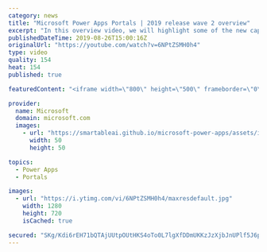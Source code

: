 ```yaml
---
category: news
title: "Microsoft Power Apps Portals | 2019 release wave 2 overview"
excerpt: "In this overview video, we will highlight some of the new capabilities included in Microsoft Power Apps Portals that will help you plan and prepare for the upcoming updates with confidence.     Here are the capabilities covered:  • Low-code responsive website creation  • Commercial or enterprise login"
publishedDateTime: 2019-08-26T15:00:16Z
originalUrl: "https://youtube.com/watch?v=6NPtZSMH0h4"
type: video
quality: 154
heat: 154
published: true

featuredContent: "<iframe width=\"800\" height=\"500\" frameborder=\"0\" src=\"https://www.youtube.com/embed/6NPtZSMH0h4\" allow=\"accelerometer; autoplay; encrypted-media; gyroscope; picture-in-picture\" allowfullscreen></iframe>"

provider:
  name: Microsoft
  domain: microsoft.com
  images:
    - url: "https://smartableai.github.io/microsoft-power-apps/assets/images/organizations/microsoft.com-50x50.jpg"
      width: 50
      height: 50

topics:
  - Power Apps
  - Portals

images:
  - url: "https://i.ytimg.com/vi/6NPtZSMH0h4/maxresdefault.jpg"
    width: 1280
    height: 720
    isCached: true

secured: "SKg/Kdi6rEH71bQTAjUUtpOUtHKS4oTo0L7lgXfDDmUKKzJzXjbJnUPlf5J6pnlptbJ9haZj/mAUq176Vp19URAacttk8HJAhLYSQZeRSDjPSoIoXgGoU4IPQJ3kP18PZN/31DnuQ/rFodvN7mAN0d7InvX0RP59eOcEGR3WMhBty8Qi1f3RhJ5mXJD8FmBDGkuSCdQWLe+ad8nIJPIS0K5X7R0+Ixmv0NwVL9ytpbB4xYFLoULqDOaHz3q0uVeCTLe5WOV+wJcyCwtiKXEPrHyJ2XiJefeh/cHv/eXeGLRaUT81LG6j0/AUzBfl6E8qngmTt2z78JMR93Ivq/8aCFLl3LVF2p5P3XGXNN/SC1t7BYoCRQauspoBWTkHWi7JrTwENMegzAvA4Zs8KE9yLGWO2zXwRFUD9si2OQGB41zHONqHLEELII1PQayGvPaG;WOAeGQnukeRjcy1U79wkbg=="
---
```


